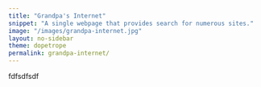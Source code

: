 ```yaml
---
title: "Grandpa's Internet"
snippet: "A single webpage that provides search for numerous sites."
image: "/images/grandpa-internet.jpg"
layout: no-sidebar
theme: dopetrope
permalink: grandpa-internet/
---
```


fdfsdfsdf
